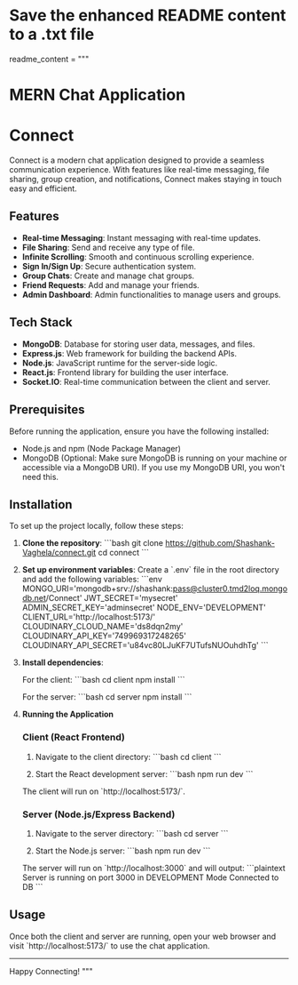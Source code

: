 <!-- # MERN Chat Application

# Connect

Connect is a modern chat application designed to provide a seamless communication experience. With features like real-time messaging, file sharing, group creation, and notifications, Connect makes staying in touch easy and efficient.

## Features

- **Real-time Messaging**: Instant messaging with real-time updates.
- **File Sharing**: Send and receive any type of file.
- **Infinite Scrolling**: Smooth and continuous scrolling experience.
- **Sign In/Sign Up**: Secure authentication system.
- **Group Chats**: Create and manage chat groups.
- **Friend Requests**: Add and manage your friends.
- **Admin Dashboard**: Admin functionalities to manage users and groups.

## Tech Stack

- **MongoDB**: Database for storing user data, messages, and files.
- **Express.js**: Web framework for building the backend APIs.
- **Node.js**: JavaScript runtime for the server-side logic.
- **React.js**: Frontend library for building the user interface.
- **Socket.IO**: Real-time communication between the client and server.

## Prerequisites

Before running the application, ensure you have the following installed:

- Node.js and npm (Node Package Manager)
- MongoDB (Optional) (Make sure MongoDB is running on your machine or accessible via a MongoDB URI). If you use my MongoDB URI then you won't need this.

## Installation

To set up the project locally, follow these steps:

1. **Clone the repository**:
   ```
   git clone https://github.com/Shashank-Vaghela/connect.git
   cd connect
   ```

2. **Set up environment variables: Create a .env file in the root directory and add the following variables**:


MONGO_URI=your_mongodb_connection_string
JWT_SECRET=your_jwt_secret_key
NODE_ENV=DEVELOPMENT
CLIENT_URL='http://localhost:5173/'
CLOUDINARY_CLOUD_NAME=your_cloud_name
CLOUDINARY_API_KEY=your_cloud_api_key
CLOUDINARY_API_SECRET=your_cloud_api_secret

3. **Install dependencies**:

   For client:
   ```
   cd Client
   npm install
   ```

   For Server:
   ```
   cd Server
   npm install
   ```

4. **Running the Application**

   ### Client (React Frontend)
   
   1. Navigate to the Client directory:
   ```
   cd Client
   ```

   2. Start the React development server:
   ```
   npm run dev
   ```

   The client will run on `http://localhost:5173/`.

   ### Server (Node.js/Express Backend)

   1. Navigate to the Server directory:
   ```
   cd Server
   ```

   2. Start the Node.js server:
   ```
   npm run dev
   ```

   The server will run on `http://localhost:3000` and will output:
   ```
   Server is running on port 3000 in DEVELOPMENT Mode
   Connected to DB
   ```

## Usage

Once both the client and server are running, open your web browser and visit `http://localhost:5173/` to use the chat application. -->


# Save the enhanced README content to a .txt file

readme_content = """
# MERN Chat Application

# Connect

Connect is a modern chat application designed to provide a seamless communication experience. With features like real-time messaging, file sharing, group creation, and notifications, Connect makes staying in touch easy and efficient.

## Features

- **Real-time Messaging**: Instant messaging with real-time updates.
- **File Sharing**: Send and receive any type of file.
- **Infinite Scrolling**: Smooth and continuous scrolling experience.
- **Sign In/Sign Up**: Secure authentication system.
- **Group Chats**: Create and manage chat groups.
- **Friend Requests**: Add and manage your friends.
- **Admin Dashboard**: Admin functionalities to manage users and groups.

## Tech Stack

- **MongoDB**: Database for storing user data, messages, and files.
- **Express.js**: Web framework for building the backend APIs.
- **Node.js**: JavaScript runtime for the server-side logic.
- **React.js**: Frontend library for building the user interface.
- **Socket.IO**: Real-time communication between the client and server.

## Prerequisites

Before running the application, ensure you have the following installed:

- Node.js and npm (Node Package Manager)
- MongoDB (Optional: Make sure MongoDB is running on your machine or accessible via a MongoDB URI). If you use my MongoDB URI, you won't need this.

## Installation

To set up the project locally, follow these steps:

1. **Clone the repository**:
   \`\`\`bash
   git clone https://github.com/Shashank-Vaghela/connect.git
   cd connect
   \`\`\`

2. **Set up environment variables**: Create a \`.env\` file in the root directory and add the following variables:
   \`\`\`env
   MONGO_URI='mongodb+srv://shashank:pass@cluster0.tmd2loq.mongodb.net/Connect'
   JWT_SECRET='mysecret'
   ADMIN_SECRET_KEY='adminsecret'
   NODE_ENV='DEVELOPMENT'
   CLIENT_URL='http://localhost:5173/'
   CLOUDINARY_CLOUD_NAME='ds8dqn2my'
   CLOUDINARY_API_KEY='749969317248265'
   CLOUDINARY_API_SECRET='u84vc80LJuKF7UTufsNUOuhdhTg'
   \`\`\`

3. **Install dependencies**:

   For the client:
   \`\`\`bash
   cd client
   npm install
   \`\`\`

   For the server:
   \`\`\`bash
   cd server
   npm install
   \`\`\`

4. **Running the Application**

   ### Client (React Frontend)
   
   1. Navigate to the client directory:
   \`\`\`bash
   cd client
   \`\`\`

   2. Start the React development server:
   \`\`\`bash
   npm run dev
   \`\`\`

   The client will run on \`http://localhost:5173/\`.

   ### Server (Node.js/Express Backend)

   1. Navigate to the server directory:
   \`\`\`bash
   cd server
   \`\`\`

   2. Start the Node.js server:
   \`\`\`bash
   npm run dev
   \`\`\`

   The server will run on \`http://localhost:3000\` and will output:
   \`\`\`plaintext
   Server is running on port 3000 in DEVELOPMENT Mode
   Connected to DB
   \`\`\`

## Usage

Once both the client and server are running, open your web browser and visit \`http://localhost:5173/\` to use the chat application.

---

Happy Connecting!
"""
